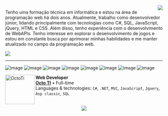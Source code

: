 <img align='right' src="https://github-readme-stats.vercel.app/api?username=Dvorakcs&show_icons=true&title_color=783c00&text_color=af552e&icon_color=783c00&bg_color=f8efd4&cache_seconds=2300">

Tenho uma formação técnica em informática e estou na área de programação web há dois anos. Atualmente, trabalho como desenvolvedor júnior, lidando principalmente com tecnologias como C#, SQL, JavaScript, jQuery, HTML e CSS. Além disso, tenho experiência com o desenvolvimento de WebAPIs. Tenho interesse em explorar o desenvolvimento de jogos e estou em constante busca por aprimorar minhas habilidades e me manter atualizado no campo da programação web.


<img src="https://img.shields.io/static/v1?label=Overview&message=Dvorakcs&color=f8efd4&style=for-the-badge&logo=GitHub">
<hr>
<p align="left">

![image](https://img.shields.io/badge/C%23-239120?style=for-the-badge&logo=c-sharp&logoColor=white)
![image](https://img.shields.io/badge/.NET-5C2D91?style=for-the-badge&logo=.net&logoColor=white)
![image](https://img.shields.io/badge/JavaScript-F7DF1E?style=for-the-badge&logo=javascript&logoColor=white)
![image](https://img.shields.io/badge/Bootstrap-563D7C?style=for-the-badge&logo=bootstrap&logoColor=white)
![image](https://img.shields.io/badge/jQuery-0769AD?style=for-the-badge&logo=jquery&logoColor=white)
![image](https://img.shields.io/badge/HTML5-E34F26?style=for-the-badge&logo=html5&logoColor=white)
![image](https://img.shields.io/badge/CSS-239120?&style=for-the-badge&logo=css3&logoColor=white)
![image](https://img.shields.io/badge/MongoDB-4EA94B?style=for-the-badge&logo=mongodb&logoColor=white)

</p>

[<img align="left" height="94px" width="94px" alt="OctoTi" src="https://encrypted-tbn0.gstatic.com/images?q=tbn:ANd9GcS5G0gwbTZ0lSyeL5jPKO2DhYwHwq4vF0XFG6shDmnM8QO2dhUD6J8RHxsEU7-EP3W47OY&usqp=CAU"/>](https://mastersgi.com.br/)

**Web Developer** \
[**Octo TI**](https://octoti.com.br/) • Full-time \
Languages & technologies: `C#`, `.NET`, `MVC`, `JavaScript`, `Jquery`, `Asp classic`, `SQL`\
<br/>




<p align="center" >   
  <img src="https://profile-counter.glitch.me/victormoreiraofc/count.svg" />  
</p>



